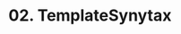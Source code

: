 # 02. TemplateSynytax

<show-structure for="procedure" />

<procedure title="Text">
<code-block src="/Language/javascript/frameworks/Vue/02_templateSyntax/01_text.html" lang="html"/>
</procedure>

<procedure title="Attribute Bind">
<code-block src="/Language/javascript/frameworks/Vue/02_templateSyntax/02_attributeBind.html" lang="html"/>
</procedure>

<procedure title="Directive">
<code-block src="/Language/javascript/frameworks/Vue/02_templateSyntax/03_directives.html" lang="html"/>
</procedure>